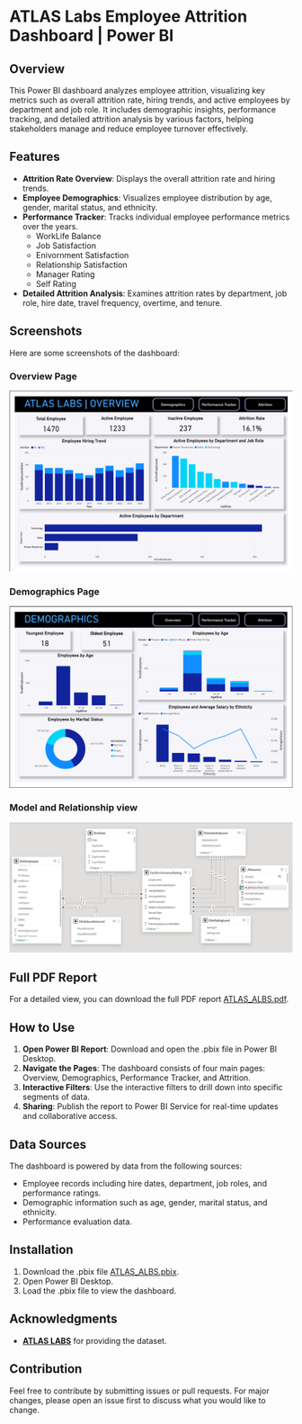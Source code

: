# ATLAS Labs Employee Attrition Dashboard | Power BI

## Overview
This Power BI dashboard analyzes employee attrition, visualizing key metrics such as overall attrition rate, hiring trends, and active employees by department and job role. It includes demographic insights, performance tracking, and detailed attrition analysis by various factors, helping stakeholders manage and reduce employee turnover effectively.

## Features
- **Attrition Rate Overview**: Displays the overall attrition rate and hiring trends.
- **Employee Demographics**: Visualizes employee distribution by age, gender, marital status, and ethnicity.
- **Performance Tracker**: Tracks individual employee performance metrics over the years.
  - WorkLife Balance
  - Job Satisfaction
  - Enivornment Satisfaction
  - Relationship Satisfaction
  - Manager Rating
  - Self Rating
- **Detailed Attrition Analysis**: Examines attrition rates by department, job role, hire date, travel frequency, overtime, and tenure.

## Screenshots
Here are some screenshots of the dashboard:

### Overview Page
![Overview](pictures/overview.png)

### Demographics Page
![Demographics](pictures/demographics.png)

### Model and Relationship view
![Model](pictures/model.jpg)

## Full PDF Report
For a detailed view, you can download the full PDF report [ATLAS_ALBS.pdf](ATLAS_LABS.pdf).

## How to Use
1. **Open Power BI Report**: Download and open the .pbix file in Power BI Desktop.
2. **Navigate the Pages**: The dashboard consists of four main pages: Overview, Demographics, Performance Tracker, and Attrition.
3. **Interactive Filters**: Use the interactive filters to drill down into specific segments of data.
4. **Sharing**: Publish the report to Power BI Service for real-time updates and collaborative access.

## Data Sources
The dashboard is powered by data from the following sources:
- Employee records including hire dates, department, job roles, and performance ratings.
- Demographic information such as age, gender, marital status, and ethnicity.
- Performance evaluation data.

## Installation
1. Download the .pbix file [ATLAS_ALBS.pbix](ATLAS_LABS.pbix).
2. Open Power BI Desktop.
3. Load the .pbix file to view the dashboard.

## Acknowledgments
- [**ATLAS LABS**](https://www.atlaslab.in/) for providing the dataset.

## Contribution
Feel free to contribute by submitting issues or pull requests. For major changes, please open an issue first to discuss what you would like to change.
